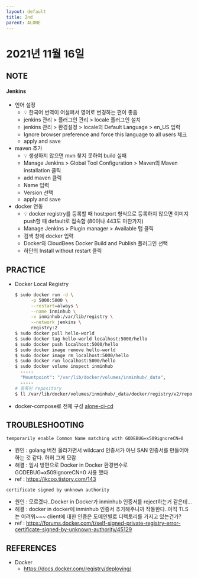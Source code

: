 ```yaml
---
layout: default
title: 2nd
parent: ALONE
---
```


# 2021년 11월 16일

## NOTE
#### Jenkins
- 언어 설정
  - 💡 한국어 번역이 어설퍼서 영어로 변경하는 편이 좋음
  - jenkins 관리 > 플러그인 관리 > locale 플러그인 설치
  - jenkins 관리 > 환경설정 > locale의 Default Language > en_US 입력
  - Ignore browser preference and force this language to all users 체크
  - apply and save
- maven 추가
  - 💡 생성하지 않으면 mvn 찾지 못하여 build 실패
  - Manage Jenkins > Global Tool Configuration > Maven의 Maven installation 클릭
  - add maven 클릭
  - Name 입력
  - Version 선택
  - apply and save
- docker 연동
  - 💡 docker registry를 등록할 때 host:port 형식으로 등록하지 않으면 이미지 push할 때 default로 접속함 (80이나 443도 마찬가지)
  - Manage Jenkins > Plugin manager > Available 탭 클릭
  - 검색 창에 docker 입력
  - Docker와 CloudBees Docker Build and Publish 플러그인 선택
  - 하단의 Install without restart 클릭

## PRACTICE
- Docker Local Registry
  ```bash
  $ sudo docker run -d \
        -p 5000:5000 \
        --restart=always \
        --name inminhub \
        -v inminhub:/var/lib/registry \
        --network jenkins \
        registry:2
  $ sudo docker pull hello-world
  $ sudo docker tag hello-world localhost:5000/hello
  $ sudo docker push localhost:5000/hello
  $ sudo docker image remove hello-world
  $ sudo docker image rm localhost:5000/hello
  $ sudo docker run localhost:5000/hello
  $ sudo docker volume inspect inminhub
    -----
    "Mountpoint": "/var/lib/docker/volumes/inminhub/_data",
    -----
  # 등록된 repository
  $ ll /var/lib/docker/volumes/inminhub/_data/docker/registry/v2/repositories/
  ```
- docker-compose로 전체 구성 [alone-ci-cd](https://github.com/inminhouse/alone-ci-cd)

## TROUBLESHOOTING
```console
temporarily enable Common Name matching with GODEBUG=x509ignoreCN=0
```
- 원인 : golang 버전 올라가면서 wildcard 인증서가 아닌 SAN 인증서를 만들어야 하는 것 같다. 허허 그게 모람
- 해결 : 임시 방편으로 Docker in Docker 환경변수로 GODEBUG=x509ignoreCN=0 사용 했다
- ref : https://ikcoo.tistory.com/143

```console
certificate signed by unknown authority
```
- 원인 : 모르겠다..Docker in Docker가 inminhub 인증서를 reject하는거 같은데...
- 해결 : docker in docker에 inminhub 인증서 추가해주니까 작동한다..아직 TLS는 어려워~~~ client에 대한 인증은 도메인별로 디렉토리를 가지고 있는건가?
- ref : https://forums.docker.com/t/self-signed-private-registry-error-certificate-signed-by-unknown-authority/45129

## REFERENCES
- Docker
  - https://docs.docker.com/registry/deploying/
